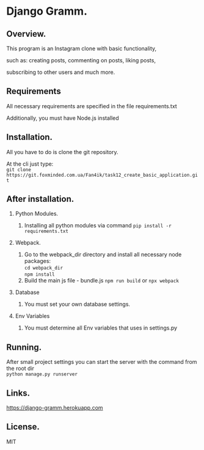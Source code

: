 # Django Gramm.
## Overview.
This program is an Instagram clone with basic functionality,  

such as: creating posts, commenting on posts, liking posts,  

subscribing to other users and much more.

## Requirements
All necessary requirements are specified in the file requirements.txt  

Additionally, you must have Node.js installed 

## Installation.
All you have to do is clone the git repository.  

At the cli just type:  
`git clone https://git.foxminded.com.ua/Fan4ik/task12_create_basic_application.git`

## After installation.
1. Python Modules.
    1. Installing all python modules via command `pip install -r requirements.txt`

2. Webpack.
    1. Go to the webpack_dir directory and install all necessary node packages:  
    `cd webpack_dir`  
    `npm install` 
    2. Build the main js file - bundle.js
    `npm run build` or `npx webpack`  
    
2. Database
    1. You must set your own database settings.

3. Env Variables
    1. You must determine all Env variables that uses in settings.py

## Running.
After small project settings you can start the server with the command from the root dir  
`python manage.py runserver`

## Links.
https://django-gramm.herokuapp.com

## License.
MIT